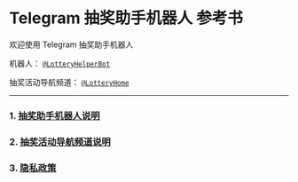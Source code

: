 # Telegram 抽奖助手机器人 参考书

欢迎使用 Telegram 抽奖助手机器人

机器人： [`@LotteryHelperBot`](https://t.me/LotteryHelperBot)

抽奖活动导航频道： [`@LotteryHome`](https://t.me/LotteryHome)

---

### 1. [抽奖助手机器人说明](https://github.com/meishixiu/note/blob/master/LotteryHelperBot/bot_explain.md)

### 2. [抽奖活动导航频道说明](https://github.com/meishixiu/note/blob/master/LotteryHelperBot/channel_explain.md)

### 3. [隐私政策](https://github.com/meishixiu/note/blob/master/LotteryHelperBot/privacy_policy.md)